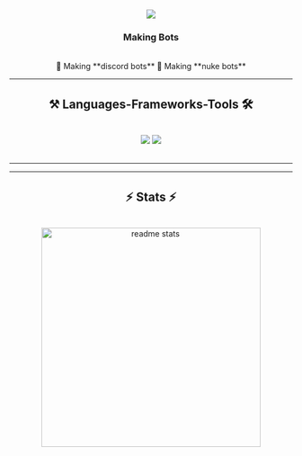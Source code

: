 <h1 align="center">
  <img src="https://readme-typing-svg.herokuapp.com/?font=Righteous&size=35&center=true&vCenter=true&width=500&height=70&duration=4000&lines=I'm+Batman+🦇;" />
</h1>

<h3 align="center">Making Bots</h3>

<br/>

<div align="center">
  🔨 Making **discord bots**
  🔨 Making **nuke bots**
</div>

<hr/>

<h2 align="center">⚒ Languages-Frameworks-Tools 🛠</h2>
<br/>
<div align="center">
  <img src="https://skillicons.dev/icons?i=html,css,python,javascript,typescript" />
  <img src="https://skillicons.dev/icons?i=nodejs,vscode,git" /><br>
</div>

<br/>
<hr/>

<hr>

<h2 align="center">⚡ Stats ⚡</h2>
<br>
<div align="center">
  <img width=390 src="https://github-readme-stats.vercel.app/api?username=Leakerfield&count_private=true&show_icons=true&theme=react&rank_icon=github&border_radius=10" alt="readme stats" />
</div>

